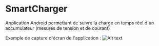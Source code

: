 # SmartCharger
Application Android permettant de suivre la charge en temps réel d'un accumulateur (mesures de tension et de courant)

Exemple de capture d'écran de l'application :
![Alt text](screen.png) 
